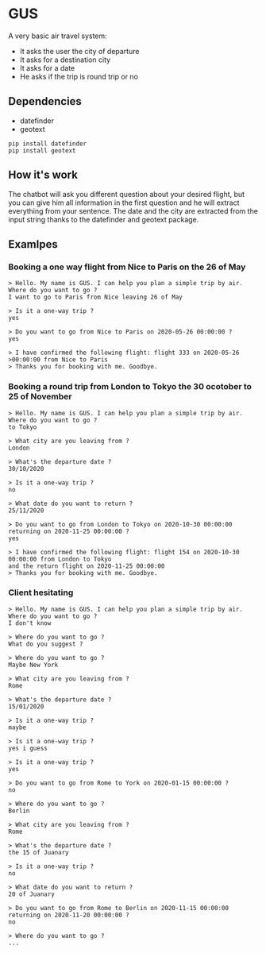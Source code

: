 # GUS

A very basic air travel system:
- It asks the user the city of departure
- It asks for a destination city
- It asks for a date
- He asks if the trip is round trip or no

## Dependencies

- datefinder
- geotext
```
pip install datefinder
pip install geotext
```

## How it's work

The chatbot will ask you different question about your desired flight, but you can give him all information in the first question and he will extract everything from your sentence.
The date and the city are extracted from the input string thanks to the datefinder and geotext package.

## Examlpes

### Booking a one way flight from Nice to Paris on the 26 of May
```
> Hello. My name is GUS. I can help you plan a simple trip by air. Where do you want to go ?
I want to go to Paris from Nice leaving 26 of May

> Is it a one-way trip ?
yes

> Do you want to go from Nice to Paris on 2020-05-26 00:00:00 ?
yes

> I have confirmed the following flight: flight 333 on 2020-05-26 >00:00:00 from Nice to Paris
> Thanks you for booking with me. Goodbye.
```

### Booking a round trip from London to Tokyo the 30 ocotober to 25 of November

```
> Hello. My name is GUS. I can help you plan a simple trip by air. Where do you want to go ?
to Tokyo 

> What city are you leaving from ?
London

> What's the departure date ?
30/10/2020

> Is it a one-way trip ?
no

> What date do you want to return ?
25/11/2020

> Do you want to go from London to Tokyo on 2020-10-30 00:00:00 returning on 2020-11-25 00:00:00 ?
yes

> I have confirmed the following flight: flight 154 on 2020-10-30 00:00:00 from London to Tokyo
and the return flight on 2020-11-25 00:00:00
> Thanks you for booking with me. Goodbye.
```

### Client hesitating
```
> Hello. My name is GUS. I can help you plan a simple trip by air. Where do you want to go ?
I don't know

> Where do you want to go ?
What do you suggest ?

> Where do you want to go ?
Maybe New York

> What city are you leaving from ?
Rome  

> What's the departure date ?
15/01/2020

> Is it a one-way trip ?
maybe

> Is it a one-way trip ?
yes i guess

> Is it a one-way trip ?
yes

> Do you want to go from Rome to York on 2020-01-15 00:00:00 ?
no

> Where do you want to go ?
Berlin

> What city are you leaving from ?
Rome

> What's the departure date ?
the 15 of Juanary

> Is it a one-way trip ?
no

> What date do you want to return ?
20 of Juanary

> Do you want to go from Rome to Berlin on 2020-11-15 00:00:00 returning on 2020-11-20 00:00:00 ?
no

> Where do you want to go ?
...
```